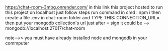 https://chat-room-3mbg.onrender.com/ 
in this link this project hosted
to run this project on localhost 
just follow steps
run command in cmd :  npm i
then create a file .env in chat-room folder
and TYPE THIS:
CONNECTION_URL=
then put your mongodb collection's url just after = sign
it could be -->   mongodb://localhost:27017/chat-room

note-->> you must have already installed node and mongodb in your commputer
